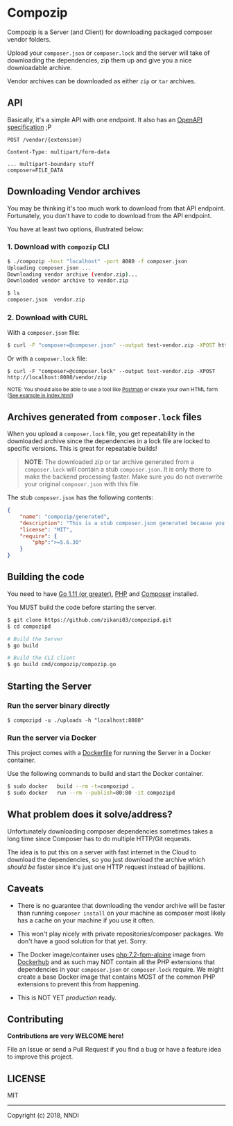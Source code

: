 Compozip
========

Compozip is a Server (and Client) for downloading packaged composer vendor folders.

Upload your `composer.json` or `composer.lock` and the server will take of downloading the 
dependencies, zip them up and give you a nice downloadable archive.

Vendor archives can be downloaded as either `zip` or `tar` archives.

## API

Basically, it's a simple API with one endpoint. It also has an [OpenAPI specification](./swagger.yaml) ;P

```
POST /vendor/{extension}

Content-Type: multipart/form-data

... multipart-boundary stuff
composer=FILE_DATA
```

## Downloading Vendor archives

You may be thinking it's too much work to download from that API endpoint.
Fortunately, you don't have to code to download from the API endpoint.

You have at least two options, illustrated below:

### 1. Download with `compozip` CLI

```sh
$ ./compozip -host "localhost" -port 8080 -f composer.json
Uploading composer.json ...
Downloading vendor archive (vendor.zip)...
Downloaded vendor archive to vendor.zip

$ ls
composer.json  vendor.zip
```

### 2. Download with CURL

With a `composer.json` file:

```sh
$ curl -F "composer=@composer.json" --output test-vendor.zip -XPOST http://localhost:8080/vendor/zip
```

Or with a `composer.lock` file:

```
$ curl -F "composer=@composer.lock" --output test-vendor.zip -XPOST http://localhost:8080/vendor/zip
```

<small>NOTE: You should also be able to use a tool like [Postman](https://getpostman.com) 
or create your own HTML form ([See example in index.html](./index.html))</small>

## Archives generated from `composer.lock` files

When you upload a `composer.lock` file, you get repeatability in the downloaded archive since the 
dependencies in a lock file are locked to specific versions. This is great for repeatable builds!

> **NOTE**: The downloaded zip or tar archive generated from a `composer.lock`
> will contain a stub `composer.json`. It is only there to make the backend processing faster.
> Make sure you do not overwrite your original `composer.json` with this file.

The stub `composer.json` has the following contents:

```json
{
	"name": "compozip/generated",
	"description": "This is a stub composer.json generated because you uploaded a composer.lock file. Please discard it and use your original composer.json.",
	"license": "MIT",
	"require": {
		"php":">=5.6.30"
	}
}
```

## Building the code

You need to have [Go 1.11 (or greater)](https://golang.org), [PHP](https://php.net) and [Composer](https://getcomposer.org) installed.

You MUST build the code before starting the server.

```sh
$ git clone https://github.com/zikani03/compozipd.git
$ cd compozipd

# Build the Server
$ go build 

# Build the CLI client
$ go build cmd/compozip/compozip.go
```

## Starting the Server

### Run the server binary directly

```
$ compozipd -u ./uploads -h "localhost:8080"
```

### Run the server via Docker

This project comes with a [Dockerfile](./Dockerfile) for running the Server in
a Docker container. 

Use the following commands to build and start the Docker container.

```sh
$ sudo docker	build --rm -t=compozipd .
$ sudo docker	run --rm --publish=80:80 -it compozipd
```

## What problem does it solve/address?

Unfortunately downloading composer dependencies sometimes takes a long time 
since Composer has to do multiple HTTP/Git requests.

The idea is to put this on a server with fast internet in the Cloud to download
the dependencies, so you just download the archive which _should be_ faster 
since it's just one HTTP request instead of bajillions.

## Caveats

* There is no guarantee that downloading the vendor archive will be faster than running
`composer install` on your machine as composer most likely has a cache on your machine if
you use it often.

* This won't play nicely with private repositories/composer packages. We don't have
a good solution for that yet. Sorry.

* The Docker image/container uses [php:7.2-fpm-alpine](https://github.com/docker-library/php/blob/b99209cc078ebb7bf4614e870c2d69e0b3bed399/7.2/alpine3.8/fpm/Dockerfile) 
image from [Dockerhub](https://hub.docker.com/_/php/) and as such may NOT contain
all the PHP extensions that dependencies in your `composer.json` or `composer.lock` require.
We might create a base Docker image that contains MOST of the common 
PHP extensions to prevent this from happening.

* This is NOT YET _production_ ready.

## Contributing

**Contributions are very WELCOME here!**

File an Issue or send a Pull Request if you find a bug or have a feature idea to improve this project.

## LICENSE

MIT

----

Copyright (c) 2018, NNDI